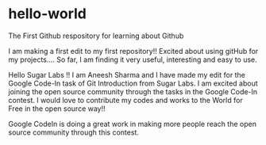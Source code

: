 # hello-world
The First Github respository for learning about Github

I am making a first edit to my first repository!!
Excited about using gitHub for my projects....
So far, I am finding it very useful, interesting and easy to use.

Hello Sugar Labs !! I am Aneesh Sharma and I have made my edit for the Google Code-In task of Git Introduction from Sugar Labs. I am excited about joining the open source community through the tasks in the Google Code-In contest. I would love to contribute my codes and works to the World for Free in the open source way!!

Google CodeIn is doing a great work in making more people reach the open source community through this contest.

